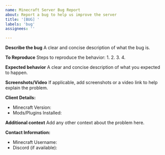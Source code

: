 ```yaml
---
name: Minecraft Server Bug Report
about: Report a bug to help us improve the server
title: '[BUG] '
labels: 'bug'
assignees: ''

---
```


**Describe the bug**
A clear and concise description of what the bug is.

**To Reproduce**
Steps to reproduce the behavior:
1. 
2. 
3. 
4. 

**Expected behavior**
A clear and concise description of what you expected to happen.

**Screenshots/Video**
If applicable, add screenshots or a video link to help explain the problem.

**Client Details:**
- Minecraft Version:
- Mods/Plugins Installed:

**Additional context**
Add any other context about the problem here.

**Contact Information:**
- Minecraft Username:
- Discord (if available):
